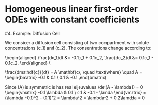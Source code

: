 # Homogeneous linear first-order ODEs with constant coefficients

#4. Example: Diffusion Cell

We consider a diffusion cell consisting of two compartment with solute concentrations (c_1) and (c_2).
The consentrations change according to:

\begin{aligned}
\frac{dc_1}dt &= -0.1c_1 + 0.1c_2, 
\frac{dc_2}dt &= 0.1c_1 - 0.1c_2. 
\end{aligned}
\

\frac{dmathdf{c}}{dt} = A \mathbf{c}, \quad \text{where} \quad A = \begin{bmatrix} -0.1 & 0.1 \\ 0.1 & -0.1 \end{bmatrix}
 
Since \(A\) is symmetric is has real eijeuvalues 
\det(A - \lambda I) = 0
\begin{vmatrix} -0.1 \lambda & 0.1 \\ o.1 & -0.1 - \lamda \end{vmatrix} = (\lambda +0.1)^2 - (0.1)^2 = \lambda^2 = \lambda^2 + 0.2\lamdda = 0

